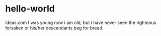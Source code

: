 # hello-world
ideas.com
I was young now i am old, but i have never seen the righteous forsaken or his/her descendants beg for bread.
